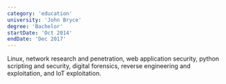 ```yaml
---
category: 'education'
university: 'John Bryce'
degree: 'Bachelor'
startDate: 'Oct 2014'
endDate: 'Dec 2017'
---
```


Linux, network research and penetration, web application security, python scripting and security, digital forensics, reverse engineering and exploitation, and IoT exploitation.
